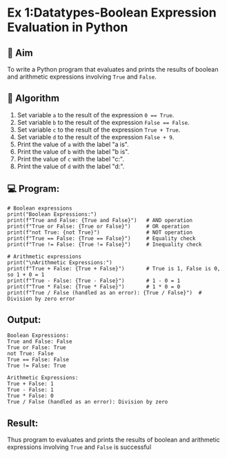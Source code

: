 
# Ex 1:Datatypes-Boolean Expression Evaluation in Python

## 🎯 Aim
To write a Python program that evaluates and prints the results of boolean and arithmetic expressions involving `True` and `False`.

## 🧠 Algorithm
1. Set variable `a` to the result of the expression `0 == True`.
2. Set variable `b` to the result of the expression `False == False`.
3. Set variable `c` to the result of the expression `True + True`.
4. Set variable `d` to the result of the expression `False + 9`.
5. Print the value of `a` with the label "a is".
6. Print the value of `b` with the label "b is".
7. Print the value of `c` with the label "c:".
8. Print the value of `d` with the label "d:".

## 💻 Program:
```
# Boolean expressions
print("Boolean Expressions:")
print(f"True and False: {True and False}")   # AND operation
print(f"True or False: {True or False}")     # OR operation
print(f"not True: {not True}")               # NOT operation
print(f"True == False: {True == False}")     # Equality check
print(f"True != False: {True != False}")     # Inequality check

# Arithmetic expressions
print("\nArithmetic Expressions:")
print(f"True + False: {True + False}")       # True is 1, False is 0, so 1 + 0 = 1
print(f"True - False: {True - False}")       # 1 - 0 = 1
print(f"True * False: {True * False}")       # 1 * 0 = 0
print(f"True / False (handled as an error): {True / False}")  # Division by zero error
```

## Output:
```
Boolean Expressions:
True and False: False
True or False: True
not True: False
True == False: False
True != False: True

Arithmetic Expressions:
True + False: 1
True - False: 1
True * False: 0
True / False (handled as an error): Division by zero
```
## Result:
Thus  program to evaluates and prints the results of boolean and arithmetic expressions involving `True` and `False` is successful



